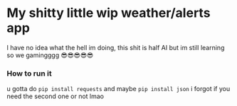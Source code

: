 # My shitty little wip weather/alerts app

I have no idea what the hell im doing, this shit is half AI but im still learning so we gamingggg 😎😎😎😎😎

### How to run it

u gotta do `pip install requests` and maybe `pip install json` 
i forgot if you need the second one or not lmao
